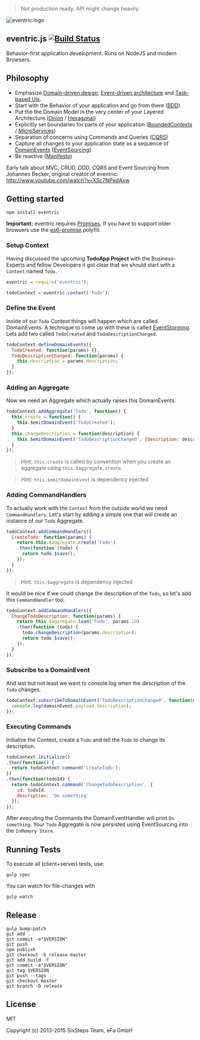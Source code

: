 > Not production ready. API might change heavily.

![eventric logo](https://raw.githubusercontent.com/wiki/efacilitation/eventric/eventric_logo.png)

## eventric.js [![Build Status](https://travis-ci.org/efacilitation/eventric.svg?branch=master)](https://travis-ci.org/efacilitation/eventric)

Behavior-first application development. Runs on NodeJS and modern Browsers.

## Philosophy

* Emphasize [Domain-driven design](https://www.goodreads.com/book/show/179133.Domain_Driven_Design), [Event-driven architecture](https://www.goodreads.com/book/show/12369902-event-centric) and [Task-based UIs](http://cqrs.wordpress.com/documents/task-based-ui).
* Start with the Behavior of your application and go from there ([BDD](http://dannorth.net/introducing-bdd/))
* Put the the Domain Model in the very center of your Layered Architecture ([Onion](http://jeffreypalermo.com/blog/the-onion-architecture-part-1/) / [Hexagonal](http://alistair.cockburn.us/Hexagonal+architecture))
* Explicitly set boundaries for parts of your application ([BoundedContexts](https://en.wikipedia.org/wiki/Domain-driven_design#Bounded_context) / [MicroServices](http://martinfowler.com/articles/microservices.html))
* Separation of concerns using Commands and Queries ([CQRS](http://msdn.microsoft.com/en-us/library/jj554200.aspx))
* Capture all changes to your application state as a sequence of [DomainEvents](http://www.udidahan.com/2009/06/14/domain-events-salvation/) ([EventSourcing](http://martinfowler.com/eaaDev/EventSourcing.html))
* Be reactive ([Manifesto](http://www.reactivemanifesto.org))

Early talk about MVC, CRUD, DDD, CQRS and Event Sourcing from Johannes Becker, original creator of eventric: http://www.youtube.com/watch?v=XSc7NPedAxw

## Getting started

```
npm install eventric
```

**Important:** eventric requires [Promises](https://developer.mozilla.org/en-US/docs/Web/JavaScript/Reference/Global_Objects/Promise).
If you have to support older browsers use the [es6-promise](https://github.com/jakearchibald/es6-promise) polyfill.

### Setup Context

Having discussed the upcoming **TodoApp Project** with the Business-Experts and fellow Developers it got clear that we should start with a `Context` named `Todo`.

```javascript
eventric = require('eventric');

todoContext = eventric.context('Todo');
```


### Define the Event

Inside of our `Todo` Context things will happen which are called DomainEvents. A technique to come up with these is called [EventStorming](http://ziobrando.blogspot.co.uk/2013/11/introducing-event-storming.html). Lets add two called `TodoCreated` and `TodoDescriptionChanged`.

```javascript
todoContext.defineDomainEvents({
  TodoCreated: function(params) {},
  TodoDescriptionChanged: function(params) {
    this.description = params.description;
  }
});
```


### Adding an Aggregate

Now we need an Aggregate which actually raises this DomainEvents.

```javascript
todoContext.addAggregate('Todo', function() {
  this.create = function() {
    this.$emitDomainEvent('TodoCreated');
  }
  this.changeDescription = function(description) {
    this.$emitDomainEvent('TodoDescriptionChanged', {description: description});
  }
});
```
> Hint: `this.create` is called by convention when you create an aggregate using `this.$aggregate.create`

> Hint: `this.$emitDomainEvent` is dependency injected


### Adding CommandHandlers

To actually work with the `Context` from the outside world we need `CommandHandlers`. Let's start by adding a simple one that will create an instance of our `Todo` Aggregate.

```javascript
todoContext.addCommandHandlers({
  CreateTodo: function(params) {
    return this.$aggregate.create('Todo')
    .then(function (todo) {
      return todo.$save();
    });
  }
});
```
> Hint: `this.$aggregate` is dependency injected

It would be nice if we could change the description of the `Todo`, so let's add this `CommandHandler` too.

```javascript
todoContext.addCommandHandlers({
  ChangeTodoDescription: function(params) {
    return this.$aggregate.load('Todo', params.id)
    .then(function (todo) {
      todo.changeDescription(params.description);
      return todo.$save();
    });
  }
});
```


### Subscribe to a DomainEvent

And last but not least we want to console.log when the description of the `Todo` changes.

```javascript
todoContext.subscribeToDomainEvent('TodoDescriptionChanged', function(domainEvent) {
  console.log(domainEvent.payload.description);
});
```


### Executing Commands

Initialize the Context, create a `Todo` and tell the `Todo` to change its description.

```javascript
todoContext.initialize()
.then(function() {
  return todoContext.command('CreateTodo');
})
.then(function(todoId) {
  return todoContext.command('ChangeTodoDescription', {
    id: todoId,
    description: 'Do something'
  });
});
```
After executing the Commands the DomainEventHandler will print `Do something`. Your `Todo` Aggregate is now persisted using EventSourcing into the `InMemory Store`.

## Running Tests

To execute all (client+server) tests, use:

```shell
gulp spec
```

You can watch for file-changes with

```shell
gulp watch
```


## Release

```
gulp bump:patch
git add .
git commit -m"$VERSION"
git push
npm publish
git checkout -b release master
git add build -f
git commit -m"$VERSION"
git tag $VERSION
git push --tags
git checkout master
git branch -D release
```


## License

MIT

Copyright (c) 2013-2015 SixSteps Team, eFa GmbH
